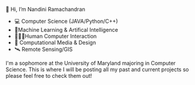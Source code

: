 
👋 Hi, I’m Nandini Ramachandran

- 💻 Computer Science (JAVA/Python/C++)
- 🔀Machine Learning & Artifical Intelligence
- 👩🏾‍💼Human Computer Interaction
- 🎨 Computational Media & Design  
- 🛰 Remote Sensing/GIS

I'm a sophomore at the University of Maryland majoring in Computer Science. This is where I will be posting all my past and current projects so please feel free to check them out!

<!---
nani-r/nani-r is a ✨ special ✨ repository because its `README.md` (this file) appears on your GitHub profile.
You can click the Preview link to take a look at your changes.
--->
